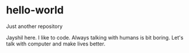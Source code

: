 # hello-world
Just another repository
</p>
Jayshil here. I like to code. Always talking with humans is bit boring. 
Let's talk with computer and make lives better.
</exit>
